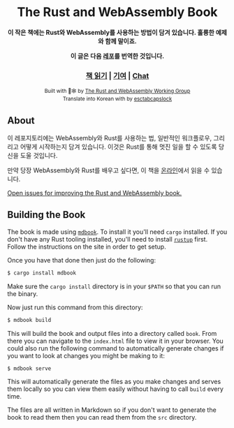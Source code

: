 <div align="center">

  <h1>The Rust and WebAssembly Book</h1>

  <strong>이 작은 책에는  Rust와 WebAssembly를 사용하는 방법이 담겨 있습니다. 훌륭한 예제와 함께 말이죠.</strong>

  <strong>이 글은 다음 [레포](https://github.com/rustwasm/book)를 번역한 것입니다. </strong>

  <h3>
    <a href="https://rustwasm.github.io/docs/book/">책 읽기</a>
    <span> | </span>
    <a href="https://github.com/rustwasm/book/blob/master/CONTRIBUTING.md">기여</a>
    <span> | </span>
    <a href="https://discordapp.com/channels/442252698964721669/443151097398296587">Chat</a>
  </h3>

  <sub>Built with 🦀🕸 by <a href="https://rustwasm.github.io/">The Rust and WebAssembly Working Group</a></sub><br>
  <sub>Translate into Korean with by <a href="github.com/esctabcapslock">esctabcapslock</a></sub>
</div>

## About

이 레포지토리에는 WebAssembly와 Rust를 사용하는 법, 일반적인 워크플로우, 그리리고 어떻게 시작하는지 담겨 있습니다. 이것은 Rust를 통해 멋진 일을 할 수 있도록 당신을 도울 것입니다.


만약 당장 WebAssembly와 Rust를 배우고 싶다면, 이 책을 [온라인][book]에서 읽을 수 있습니다.

[Open issues for improving the Rust and WebAssembly book.][book-issues]

[book-issues]: https://github.com/rustwasm/book/issues

## Building the Book

The book is made using [`mdbook`][mdbook]. To install it you'll need `cargo`
installed. If you don't have any Rust tooling installed, you'll need to install
[`rustup`][rustup] first. Follow the instructions on the site in order to get
setup.

Once you have that done then just do the following:

```bash
$ cargo install mdbook
```

Make sure the `cargo install` directory is in your `$PATH` so that you can run
the binary.

Now just run this command from this directory:

```bash
$ mdbook build
```

This will build the book and output files into a directory called `book`. From
there you can navigate to the `index.html` file to view it in your browser. You
could also run the following command to automatically generate changes if you
want to look at changes you might be making to it:

```bash
$ mdbook serve
```

This will automatically generate the files as you make changes and serves them
locally so you can view them easily without having to call `build` every time.

The files are all written in Markdown so if you don't want to generate the book
to read them then you can read them from the `src` directory.

[mdbook]: https://github.com/rust-lang-nursery/mdBook
[rustup]: https://github.com/rust-lang-nursery/rustup.rs/
[book]: https://esctabcapslock.github.io/rustwasmbook/game-of-life/introduction.html
